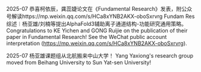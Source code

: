 2025-07 恭喜柯依辰，龚蕊婕论文在《Fundamental Research》发表，附公众号解读https://mp.weixin.qq.com/s/HCa8xYNB2AKX-oboSxrvrg Fundam Res 综述︱杨亚雄/刘楠等提出AlphaFold3辅助离子通道结构-功能研究通用策略。
Congratulations to KE Yichen and GONG Ruijie on the publication of their paper in Fundamental Research! See the WeChat public account interpretation (https://mp.weixin.qq.com/s/HCa8xYNB2AKX-oboSxrvrg).

2025-07 杨亚雄课题组从北航搬来中山大学！
Yang Yaxiong's research group moved from Beihang University to Sun Yat-sen University!
